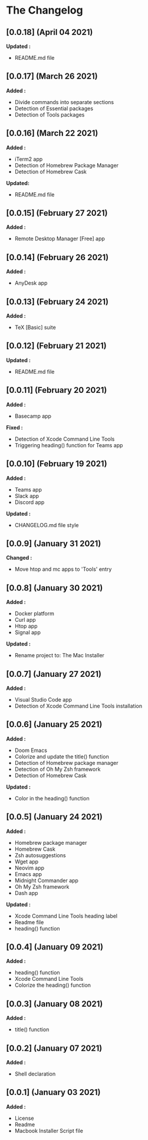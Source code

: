 # The Changelog

## [0.0.18] (April 04 2021)

**Updated :**
- README.md file


## [0.0.17] (March 26 2021)

**Added :**
- Divide commands into separate sections
- Detection of Essential packages
- Detection of Tools packages


## [0.0.16] (March 22 2021)

**Added :**
- iTerm2 app
- Detection of Homebrew Package Manager
- Detection of Homebrew Cask

**Updated:**
- README.md file


## [0.0.15] (February 27 2021)

**Added :**
- Remote Desktop Manager [Free] app


## [0.0.14] (February 26 2021)

**Added :**
- AnyDesk app


## [0.0.13] (February 24 2021)

**Added :**
- TeX [Basic] suite


## [0.0.12] (February 21 2021)

**Updated :**

- README.md file


## [0.0.11] (February 20 2021)

**Added :**

- Basecamp app

**Fixed :**

- Detection of Xcode Command Line Tools
- Triggering heading() function for Teams app


## [0.0.10] (February 19 2021)

**Added :**

- Teams app
- Slack app
- Discord app

**Updated :**

- CHANGELOG.md file style


## [0.0.9] (January 31 2021)

**Changed :**

- Move htop and mc apps to 'Tools' entry


## [0.0.8] (January 30 2021)

**Added :**

- Docker platform
- Curl app
- Htop app
- Signal app

**Updated :**

- Rename project to: The Mac Installer


## [0.0.7] (January 27 2021)

**Added :**

- Visual Studio Code app
- Detection of Xcode Command Line Tools installation


## [0.0.6] (January 25 2021)

**Added :**

- Doom Emacs
- Colorize and update the title() function
- Detection of Homebrew package manager
- Detection of Oh My Zsh framework
- Detection of Homebrew Cask

**Updated :**

- Color in the heading() function


## [0.0.5] (January 24 2021)

**Added :**

- Homebrew package manager
- Homebrew Cask
- Zsh autosuggestions
- Wget app
- Neovim app
- Emacs app
- Midnight Commander app
- Oh My Zsh framework
- Dash app

**Updated :**

- Xcode Command Line Tools heading label
- Readme file
- heading() function


## [0.0.4] (January 09 2021)

**Added :**

- heading() function
- Xcode Command Line Tools
- Colorize the heading() function


## [0.0.3] (January 08 2021)

**Added :**

- title() function


## [0.0.2] (January 07 2021)

**Added :**

- Shell declaration


## [0.0.1] (January 03 2021)

**Added :**

- License
- Readme
- Macbook Installer Script file

